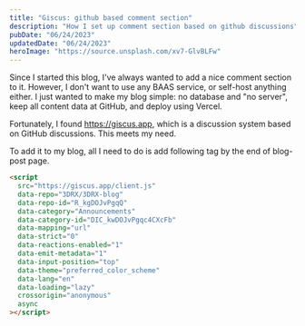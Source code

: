```yaml
---
title: "Giscus: github based comment section"
description: "How I set up comment section based on github discussions"
pubDate: "06/24/2023"
updatedDate: "06/24/2023"
heroImage: "https://source.unsplash.com/xv7-GlvBLFw"
---
```


Since I started this blog, I've always wanted to add a nice comment section to it.
However, I don't want to use any BAAS service, or self-host anything either.
I just wanted to make my blog simple: no database and "no server",
keep all content data at GitHub, and deploy using Vercel.

Fortunately, I found https://giscus.app, which is a discussion system
based on GitHub discussions. This meets my need.

To add it to my blog, all I need to do is add following tag
by the end of blog-post page.

```html
<script
  src="https://giscus.app/client.js"
  data-repo="3DRX/3DRX-blog"
  data-repo-id="R_kgDOJvPgqQ"
  data-category="Announcements"
  data-category-id="DIC_kwDOJvPgqc4CXcFb"
  data-mapping="url"
  data-strict="0"
  data-reactions-enabled="1"
  data-emit-metadata="1"
  data-input-position="top"
  data-theme="preferred_color_scheme"
  data-lang="en"
  data-loading="lazy"
  crossorigin="anonymous"
  async
></script>
```
